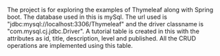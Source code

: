 The project is for exploring the examples of Thymeleaf along with Spring boot. The database used in this is mySql. 
The url used is "jdbc:mysql://localhost:3306/Thymeleaf" and the driver classname is "com.mysql.cj.jdbc.Driver".
A tutorial table is created in this with the attributes as id, title, description, level and published. 
All the CRUD operations are implemented using this table.
